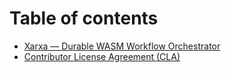 # Table of contents

* [Xarxa — Durable WASM Workflow Orchestrator](README.md)
* [Contributor License Agreement (CLA)](CLA.md)
